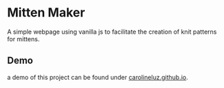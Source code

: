 # Mitten Maker

A simple webpage using vanilla js to facilitate the creation of knit patterns for mittens.

## Demo

a demo of this project can be found under [carolineluz.github.io](carolineluz.github.io).